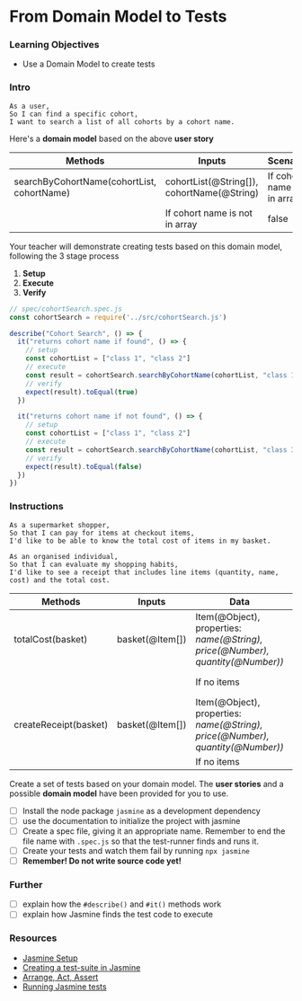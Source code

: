 # From Domain Model to Tests

### Learning Objectives
- Use a Domain Model to create tests

### Intro

```
As a user,
So I can find a specific cohort,
I want to search a list of all cohorts by a cohort name.
```

Here's a **domain model** based on the above **user story**

Methods | Inputs | Scenario | Outputs
------ | ------ | ------ | -----
 searchByCohortName(cohortList, cohortName) | cohortList(@String[]), cohortName(@String) | If cohort name is in array | true
 | | If cohort name is not in array | false

Your teacher will demonstrate creating tests based on this domain model, following the 3 stage process
1. **Setup**
2. **Execute**
3. **Verify**

```js
// spec/cohortSearch.spec.js
const cohortSearch = require('../src/cohortSearch.js')

describe("Cohort Search", () => {
  it("returns cohort name if found", () => {
    // setup
    const cohortList = ["class 1", "class 2"]
    // execute
    const result = cohortSearch.searchByCohortName(cohortList, "class 1")
    // verify
    expect(result).toEqual(true)
  })

  it("returns cohort name if not found", () => {
    // setup
    const cohortList = ["class 1", "class 2"]
    // execute
    const result = cohortSearch.searchByCohortName(cohortList, "class 3")
    // verify
    expect(result).toEqual(false)
  })
})
```


### Instructions

```
As a supermarket shopper,
So that I can pay for items at checkout items,
I'd like to be able to know the total cost of items in my basket.

As an organised individual,
So that I can evaluate my shopping habits,
I'd like to see a receipt that includes line items (quantity, name, cost) and the total cost.
```

Methods | Inputs | Data | Scenario | Outputs
------ | ------ | ------ | ----- | -----
totalCost(basket) | basket(@Item[]) | Item(@Object), properties: _name(@String), price(@Number), quantity(@Number))_ | If there are items | @Number
| | |If no items | @Number (0)
createReceipt(basket) | basket(@Item[]) | Item(@Object), properties: _name(@String), price(@Number), quantity(@Number))_ | If there are items | @String
| | |If no items | @String

Create a set of tests based on your domain model. The **user stories** and a possible **domain model** have been provided for you to use.

- [ ] Install the node package `jasmine` as a development dependency
- [ ] use the documentation to initialize the project with jasmine
- [ ] Create a spec file, giving it an appropriate name. Remember to end the file name with `.spec.js` so that the test-runner finds and runs it.
- [ ] Create your tests and watch them fail by running `npx jasmine`
- [ ] **Remember! Do not write source code yet!**

### Further

- [ ] explain how the `#describe()` and `#it()` methods work
- [ ] explain how Jasmine finds the test code to execute

### Resources

- [Jasmine Setup](https://jasmine.github.io/setup/nodejs.html)
- [Creating a test-suite in Jasmine](https://jasmine.github.io/tutorials/your_first_suite)
- [Arrange, Act, Assert](https://automationpanda.com/2020/07/07/arrange-act-assert-a-pattern-for-writing-good-tests/)
- [Running Jasmine tests](https://jasmine.github.io/setup/nodejs.html#running-tests)
